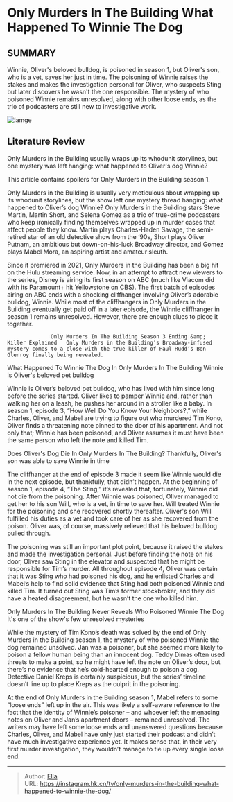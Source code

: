# Only Murders In The Building What Happened To Winnie The Dog


## SUMMARY 



  Winnie, Oliver&#39;s beloved bulldog, is poisoned in season 1, but Oliver&#39;s son, who is a vet, saves her just in time.   The poisoning of Winnie raises the stakes and makes the investigation personal for Oliver, who suspects Sting but later discovers he wasn&#39;t the one responsible.   The mystery of who poisoned Winnie remains unresolved, along with other loose ends, as the trio of podcasters are still new to investigative work.  

![iamge](https://static1.srcdn.com/wordpress/wp-content/uploads/2024/01/_only-murders-in-the-building-winnie-dog-explained.jpg)

## Literature Review
Only Murders in the Building usually wraps up its whodunit storylines, but one mystery was left hanging: what happened to Oliver&#39;s dog Winnie?




This article contains spoilers for Only Murders in the Building season 1.




Only Murders in the Building is usually very meticulous about wrapping up its whodunit storylines, but the show left one mystery thread hanging: what happened to Oliver’s dog Winnie? Only Murders in the Building stars Steve Martin, Martin Short, and Selena Gomez as a trio of true-crime podcasters who keep ironically finding themselves wrapped up in murder cases that affect people they know. Martin plays Charles-Haden Savage, the semi-retired star of an old detective show from the ‘90s, Short plays Oliver Putnam, an ambitious but down-on-his-luck Broadway director, and Gomez plays Mabel Mora, an aspiring artist and amateur sleuth.

Since it premiered in 2021, Only Murders in the Building has been a big hit on the Hulu streaming service. Now, in an attempt to attract new viewers to the series, Disney is airing its first season on ABC (much like Viacom did with its Paramount&#43; hit Yellowstone on CBS). The first batch of episodes airing on ABC ends with a shocking cliffhanger involving Oliver’s adorable bulldog, Winnie. While most of the cliffhangers in Only Murders in the Building eventually get paid off in a later episode, the Winnie cliffhanger in season 1 remains unresolved. However, there are enough clues to piece it together.




                  Only Murders In The Building Season 3 Ending &amp; Killer Explained   Only Murders in the Building’s Broadway-infused mystery comes to a close with the true killer of Paul Rudd’s Ben Glenroy finally being revealed.    


 What Happened To Winnie The Dog In Only Murders In The Building 
Winnie is Oliver&#39;s beloved pet bulldog
         

Winnie is Oliver’s beloved pet bulldog, who has lived with him since long before the series started. Oliver likes to pamper Winnie and, rather than walking her on a leash, he pushes her around in a stroller like a baby. In season 1, episode 3, “How Well Do You Know Your Neighbors?,” while Charles, Oliver, and Mabel are trying to figure out who murdered Tim Kono, Oliver finds a threatening note pinned to the door of his apartment. And not only that; Winnie has been poisoned, and Oliver assumes it must have been the same person who left the note and killed Tim.






 Does Oliver&#39;s Dog Die In Only Murders In The Building? 
Thankfully, Oliver&#39;s son was able to save Winnie in time
          

The cliffhanger at the end of episode 3 made it seem like Winnie would die in the next episode, but thankfully, that didn’t happen. At the beginning of season 1, episode 4, “The Sting,” it’s revealed that, fortunately, Winnie did not die from the poisoning. After Winnie was poisoned, Oliver managed to get her to his son Will, who is a vet, in time to save her. Will treated Winnie for the poisoning and she recovered shortly thereafter. Oliver&#39;s son Will fulfilled his duties as a vet and took care of her as she recovered from the poison. Oliver was, of course, massively relieved that his beloved bulldog pulled through.

The poisoning was still an important plot point, because it raised the stakes and made the investigation personal. Just before finding the note on his door, Oliver saw Sting in the elevator and suspected that he might be responsible for Tim’s murder. All throughout episode 4, Oliver was certain that it was Sting who had poisoned his dog, and he enlisted Charles and Mabel’s help to find solid evidence that Sting had both poisoned Winnie and killed Tim. It turned out Sting was Tim’s former stockbroker, and they did have a heated disagreement, but he wasn’t the one who killed him.






 Only Murders In The Building Never Reveals Who Poisoned Winnie The Dog 
It&#39;s one of the show&#39;s few unresolved mysteries
          

While the mystery of Tim Kono’s death was solved by the end of Only Murders in the Building season 1, the mystery of who poisoned Winnie the dog remained unsolved. Jan was a poisoner, but she seemed more likely to poison a fellow human being than an innocent dog. Teddy Dimas often used threats to make a point, so he might have left the note on Oliver’s door, but there’s no evidence that he’s cold-hearted enough to poison a dog. Detective Daniel Kreps is certainly suspicious, but the series’ timeline doesn’t line up to place Kreps as the culprit in the poisoning.

At the end of Only Murders in the Building season 1, Mabel refers to some “loose ends” left up in the air. This was likely a self-aware reference to the fact that the identity of Winnie’s poisoner – and whoever left the menacing notes on Oliver and Jan’s apartment doors – remained unresolved. The writers may have left some loose ends and unanswered questions because Charles, Oliver, and Mabel have only just started their podcast and didn’t have much investigative experience yet. It makes sense that, in their very first murder investigation, they wouldn’t manage to tie up every single loose end.






---

> Author: [Ella](https://instagram.hk.cn/)  
> URL: https://instagram.hk.cn/tv/only-murders-in-the-building-what-happened-to-winnie-the-dog/  

